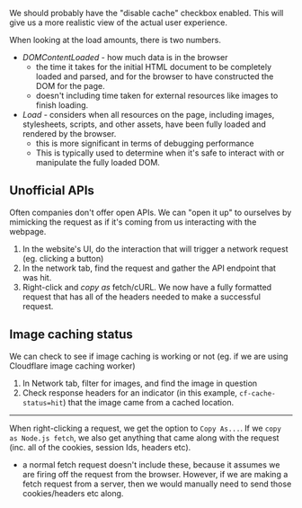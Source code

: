 
We should probably have the "disable cache" checkbox enabled. This will give us a more realistic view of the actual user experience.

When looking at the load amounts, there is two numbers. 
- *DOMContentLoaded* - how much data is in the browser
    - the time it takes for the initial HTML document to be completely loaded and parsed, and for the browser to have constructed the DOM for the page.
    - doesn't including time taken for external resources like images to finish loading.
- *Load* - considers when all resources on the page, including images, stylesheets, scripts, and other assets, have been fully loaded and rendered by the browser.
    - this is more significant in terms of debugging performance
    - This is typically used to determine when it's safe to interact with or manipulate the fully loaded DOM. 

## Unofficial APIs
Often companies don't offer open APIs. We can "open it up" to ourselves by mimicking the request as if it's coming from us interacting with the webpage.
1. In the website's UI, do the interaction that will trigger a network request (eg. clicking a button)
2. In the network tab, find the request and gather the API endpoint that was hit.
3. Right-click and *copy as* fetch/cURL. We now have a fully formatted request that has all of the headers needed to make a successful request.

## Image caching status
We can check to see if image caching is working or not (eg. if we are using Cloudflare image caching worker)
1. In Network tab, filter for images, and find the image in question
2. Check response headers for an indicator (in this example, `cf-cache-status=hit`) that the image came from a cached location.

* * *

When right-clicking a request, we get the option to `Copy As...`. If we `copy as Node.js fetch`, we also get anything that came along with the request (inc. all of the cookies, session Ids, headers etc).
- a normal fetch request doesn't include these, because it assumes we are firing off the request from the browser. However, if we are making a fetch request from a server, then we would manually need to send those cookies/headers etc along.
